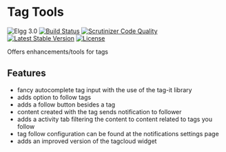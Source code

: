 # Tag Tools

![Elgg 3.0](https://img.shields.io/badge/Elgg-3.0-green.svg)
[![Build Status](https://scrutinizer-ci.com/g/ColdTrick/tag_tools/badges/build.png?b=master)](https://scrutinizer-ci.com/g/ColdTrick/tag_tools/build-status/master)
[![Scrutinizer Code Quality](https://scrutinizer-ci.com/g/ColdTrick/tag_tools/badges/quality-score.png?b=master)](https://scrutinizer-ci.com/g/ColdTrick/tag_tools/?branch=master)
[![Latest Stable Version](https://poser.pugx.org/coldtrick/tag_tools/v/stable.svg)](https://packagist.org/packages/coldtrick/tag_tools)
[![License](https://poser.pugx.org/coldtrick/tag_tools/license.svg)](https://packagist.org/packages/coldtrick/tag_tools)

Offers enhancements/tools for tags

## Features

- fancy autocomplete tag input with the use of the tag-it library
- adds option to follow tags
 - adds a follow button besides a tag
 - content created with the tag sends notification to follower
 - adds a activity tab filtering the content to content related to tags you follow
 - tag follow configuration can be found at the notifications settings page
- adds an improved version of the tagcloud widget
